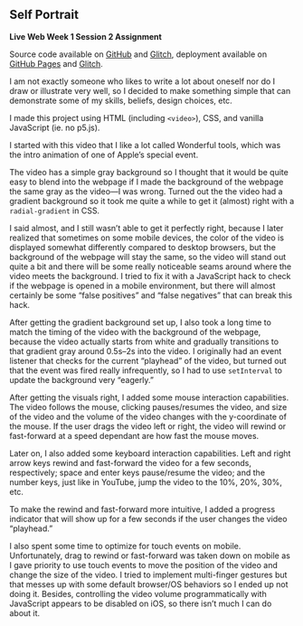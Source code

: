 ## Self Portrait

**Live Web Week 1 Session 2 Assignment**

Source code available on [GitHub](https://github.com/zhumingcheng697/Live-Web/tree/main/self-portrait) and [Glitch](https://glitch.com/edit/#!/mccoy-zhu-self-portrait), deployment available on [GitHub Pages](https://zhumingcheng697.github.io/Live-Web/self-portrait/index.html) and [Glitch](https://mccoy-zhu-self-portrait.glitch.me/).

I am not exactly someone who likes to write a lot about oneself nor do I draw or illustrate very well, so I decided to make something simple that can demonstrate some of my skills, beliefs, design choices, etc.

I made this project using HTML (including `<video>`), CSS, and vanilla JavaScript (ie. no p5.js).

I started with this video that I like a lot called Wonderful tools, which was the intro animation of one of Apple’s special event.

The video has a simple gray background so I thought that it would be quite easy to blend into the webpage if I made the background of the webpage the same gray as the video—I was wrong. Turned out the the video had a gradient background so it took me quite a while to get it (almost) right with a `radial-gradient` in CSS.

I said almost, and I still wasn’t able to get it perfectly right, because I later realized that sometimes on some mobile devices, the color of the video is displayed somewhat differently compared to desktop browsers, but the background of the webpage will stay the same, so the video will stand out quite a bit and there will be some really noticeable seams around where the video meets the background. I tried to fix it with a JavaScript hack to check if the webpage is opened in a mobile environment, but there will almost certainly be some “false positives” and “false negatives” that can break this hack.

After getting the gradient background set up, I also took a long time to match the timing of the video with the background of the webpage, because the video actually starts from white and gradually transitions to that gradient gray around 0.5s–2s into the video. I originally had an event listener that checks for the current “playhead” of the video, but turned out that the event was fired really infrequently, so I had to use `setInterval` to update the background very “eagerly.”

After getting the visuals right, I added some mouse interaction capabilities. The video follows the mouse, clicking pauses/resumes the video, and size of the video and the volume of the video changes with the y-coordinate of the mouse. If the user drags the video left or right, the video will rewind or fast-forward at a speed dependant are how fast the mouse moves.

Later on, I also added some keyboard interaction capabilities. Left and right arrow keys rewind and fast-forward the video for a few seconds, respectively; space and enter keys pause/resume the video; and the number keys, just like in YouTube, jump the video to the 10%, 20%, 30%, etc.

To make the rewind and fast-forward more intuitive, I added a progress indicator that will show up for a few seconds if the user changes the video “playhead.”

I also spent some time to optimize for touch events on mobile. Unfortunately, drag to rewind or fast-forward was taken down on mobile as I gave priority to use touch events to move the position of the video and change the size of the video. I tried to implement multi-finger gestures but that messes up with some default browser/OS behaviors so I ended up not doing it. Besides, controlling the video volume programmatically with JavaScript appears to be disabled on iOS, so there isn’t much I can do about it.
